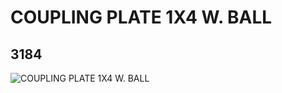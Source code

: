 # COUPLING PLATE 1X4 W. BALL
## 3184
![COUPLING PLATE 1X4 W. BALL](https://lc-www-live-s.legocdn.com/media/bricks/5/2/4516020.jpg)
